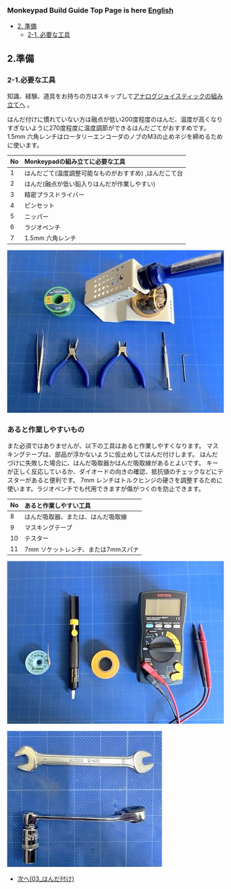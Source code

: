 ### Monkeypad Build Guide Top Page is here [English](01_build_guide.md)

  - [2. 準備](02_準備.md)
    - [2-1. 必要な工具](./02_準備.md/#2-1必要な工具)

## 2.準備
### 2-1.必要な工具

知識、経験、道具をお持ちの方はスキップして[アナログジョイスティックの組み立てへ](04_ジョイスティック.md) 。

はんだ付けに慣れていない方は融点が低い200度程度のはんだ、温度が高くなりすぎないように270度程度に温度調節ができるはんだごてがおすすめです。
1.5mm 六角レンチはロータリーエンコーダのノブのM3の止めネジを締めるために使います。

| No | Monkeypadの組み立てに必要な工具 |
|:-|:-|
| 1 | はんだごて(温度調整可能なものがおすすめ) ,はんだこて台 |
| 2 | はんだ(融点が低い鉛入りはんだが作業しやすい) |
| 3 | 精密プラスドライバー |
| 4 | ピンセット |
| 5 | ニッパー |
| 6 | ラジオペンチ |
| 7 | 1.5mm 六角レンチ |

![](../images/02/monkeypad_2_01.jpeg)

### あると作業しやすいもの

また必須ではありませんが、以下の工具はあると作業しやすくなります。
マスキングテープは、部品が浮かないように仮止めしてはんだ付けします。
はんだづけに失敗した場合に、はんだ吸取器かはんだ吸取線があるとよいです。
キーが正しく反応しているか、ダイオードの向きの確認、抵抗値のチェックなどにテスターがあると便利です。
7mm レンチはトルクヒンジの硬さを調整するために使います。ラジオペンチでも代用できますが傷がつくのを防止できます。

| No | あると作業しやすい工具 |
|:-|:-|
| 8 | はんだ吸取器、または、はんだ吸取線 |
| 9 | マスキングテープ |
| 10 | テスター |
| 11 | 7mm ソケットレンチ、または7mmスパナ |

![](../images/02/monkeypad_2_02.jpeg)

![](../images/02/monkeypad_2_03.jpeg)

  - [次へ(03_はんだ付け)](03_はんだ付け.md)
